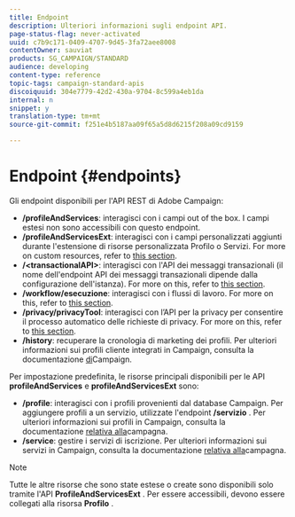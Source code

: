 ```yaml
---
title: Endpoint
description: Ulteriori informazioni sugli endpoint API.
page-status-flag: never-activated
uuid: c7b9c171-0409-4707-9d45-3fa72aee8008
contentOwner: sauviat
products: SG_CAMPAIGN/STANDARD
audience: developing
content-type: reference
topic-tags: campaign-standard-apis
discoiquuid: 304e7779-42d2-430a-9704-8c599a4eb1da
internal: n
snippet: y
translation-type: tm+mt
source-git-commit: f251e4b5187aa09f65a5d8d6215f208a09cd9159

---
```



# Endpoint {#endpoints}

Gli endpoint disponibili per l'API REST di Adobe Campaign:

* **/profileAndServices**: interagisci con i campi out of the box. I campi estesi non sono accessibili con questo endpoint.
* **/profileAndServicesExt**: interagisci con i campi personalizzati aggiunti durante l'estensione di risorse personalizzata Profilo o Servizi. For more on custom resources, refer to [this section](../../api/using/custom-resources.md).
* **/&lt;transactionalAPI&gt;**: interagisci con l'API dei messaggi transazionali (il nome dell'endpoint API dei messaggi transazionali dipende dalla configurazione dell'istanza). For more on this, refer to [this section](../../api/using/managing-transactional-messages.md).
* **/workflow/esecuzione**: interagisci con i flussi di lavoro. For more on this, refer to [this section](../../api/using/controlling-a-workflow.md).
* **/privacy/privacyTool**: interagisci con l’API per la privacy per consentire il processo automatico delle richieste di privacy. For more on this, refer to [this section](../../api/using/creating-a-privacy-request.md).
* **/history**: recuperare la cronologia di marketing dei profili. Per ulteriori informazioni sui profili cliente integrati in Campaign, consulta la documentazione [di](https://helpx.adobe.com/campaign/standard/audiences/using/integrated-customer-profile.html)Campaign.

Per impostazione predefinita, le risorse principali disponibili per le API **profileAndServices** e **profileAndServicesExt** sono:

* **/profile**: interagisci con i profili provenienti dal database Campaign. Per aggiungere profili a un servizio, utilizzate l'endpoint **/servizio** . Per ulteriori informazioni sui profili in Campaign, consulta la documentazione [relativa alla](https://helpx.adobe.com/campaign/standard/audiences/using/about-profiles.html)campagna.
* **/service**: gestire i servizi di iscrizione. Per ulteriori informazioni sui servizi in Campaign, consulta la documentazione [relativa alla](https://helpx.adobe.com/campaign/standard/audiences/using/creating-a-service.html)campagna.

>[!NOTE]
>
>Tutte le altre risorse che sono state estese o create sono disponibili solo tramite l'API **ProfileAndServicesExt** . Per essere accessibili, devono essere collegati alla risorsa **Profilo** .
